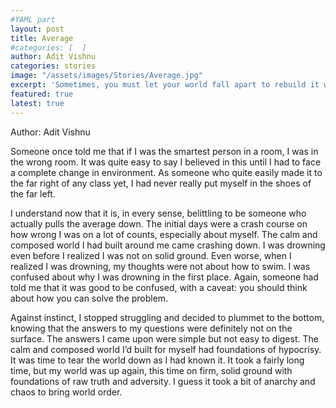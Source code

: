 ```yaml
---
#YAML part
layout: post
title: Average
#categories: [  ]
author: Adit Vishnu
categories: stories
image: "/assets/images/Stories/Average.jpg"
excerpt: 'Sometimes, you must let your world fall apart to rebuild it with truth.'
featured: true
latest: true
---
```


Author: Adit Vishnu


Someone once told me that if I was the smartest person in a room, I was in the
wrong room. It was quite easy to say I believed in this until I had to face a complete
change in environment. As someone who quite easily made it to the far right of
any class yet, I had never really put myself in the shoes of the far left.

I understand now that it is, in every sense, belittling to be someone who actually
pulls the average down. The initial days were a crash course on how wrong I was
on a lot of counts, especially about myself. The calm and composed world I had
built around me came crashing down. I was drowning even before I realized I was
not on solid ground. Even worse, when I realized I was drowning, my thoughts
were not about how to swim. I was confused about why I was drowning in
the first place. Again, someone had told me that it was good to be confused,
with a caveat: you should think about how you can solve the problem.

Against instinct, I stopped struggling and decided to plummet to the
bottom, knowing that the answers to my questions were definitely
not on the surface. The answers I came upon were simple but
not easy to digest. The calm and composed world I’d built for
myself had foundations of hypocrisy. It was time to tear
the world down as I had known it. It took a fairly long
time, but my world was up again, this time on firm,
solid ground with foundations of raw truth and
adversity. I guess it took a bit of anarchy
and chaos to bring world order.

